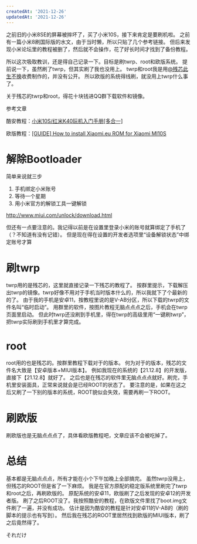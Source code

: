 ```yaml
---
createdAt: '2021-12-26'
updatedAt: '2021-12-26'
---
```

之前旧的小米8SE的屏幕被摔坏了，买了小米10S，接下来肯定是要刷机啦。
之前有一篇小米8刷国际版的水文，由于当时懒，所以只贴了几个参考链接。
但后来发现小米论坛里的教程被删了，然后就不会操作，花了好长时间才找到了备份教程。

所以这次吸取教训，还是得自己记录一下。目标是刷twrp、root和欧版系统。
提前说一下，虽然刷了twrp，但其实刷了我也没用上。
twrp和root我是用[@残芯此生不换](https://weibo.com/xinkid520)收费制作的，并没有公开。
所以欧版的系统得线刷，就没用上twrp什么事了。

关于残芯的twrp和root，得花十块钱进QQ群下载软件和镜像。

<!--more-->

参考文章

酷安教程：[小米10S/红米K40玩机入门手册[多合一]](https://www.coolapk.com/feed/28428774?shareKey=ZmZmZTI1ZjY3OGYxNjE5ODFlYjA~)

欧版教程：[[GUIDE] How to install Xiaomi.eu ROM for Xiaomi MI10S](https://xiaomi.eu/community/threads/guide-how-to-install-xiaomi-eu-rom-for-xiaomi-mi10s.60288/)

# 解除Bootloader
简单来说就三步

1. 手机绑定小米账号
2. 等待一个星期
3. 用小米官方的解锁工具一键解锁

http://www.miui.com/unlock/download.html

但还有一点要注意的。我记得以前是在设置里登录小米的账号就算绑定了手机了（？不知道有没有记错）。
但是现在得在设置的开发者选项里“设备解锁状态”中绑定账号才算

# 刷twrp
twrp用的是残芯的，这里就直接记录一下残芯的教程了。
按群里提示，下载解压出twrp的镜像。twrp好像不用对于手机当时版本什么的，所以我就下了个最新的的了。
由于我的手机是安卓11，按教程里说的是V-AB分区，所以下载的twrp的文件名叫“临时启动”。
用群里的软件，按图片教程无脑点点点之后，手机会在twrp页面里启动。
但此时twrp还没刷到手机里，得在twrp的高级里用“一键刷twrp”，把twrp实际刷到手机里才算完成。

# root
root用的也是残芯的。按群里教程下载对于的版本。
何为对于的版本，残芯的文件名大致是【安卓版本+MIUI版本】。
例如我现在的系统的【21.12.8】的开发版，直接下【21.12.8】就好了。
之后也是在残芯的软件里无脑点点点就好。刷完，手机里安装面具，正常来说就会是已经ROOT的状态了。
要注意的是，如果在这之后又刷了一下别的版本的系统，ROOT貌似会失效，需要再刷一下ROOT。

# 刷欧版
刷欧版也是无脑点点点了，具体看欧版教程吧，文章应该不会被吃掉了。
    
# 总结
基本都是无脑点点点，所有才能在小个下午加晚上全部搞完。
虽然twrp没用上，但残芯的ROOT但是省了一下麻烦。
我是在官方原配的稳定版系统里刷完了twrp和root之后，再刷欧版的。
原配系统的安卓11，欧版刷了之后发现的安卓12的开发者版。
刷了之后ROOT没了。我按照酷安的教程，在欧版文件里找了boot.img文件刷了一遍，并没有成功。
估计是因为酷安的教程是针对安卓11的V-AB的（刷的脚本的提示也有写到）。
然后我在残芯的ROOT里居然找到欧版的MIUI版本，刷了之后竟然得了。

それだけ